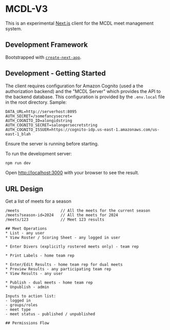 # MCDL-V3

This is an experimental [Next.js](https://nextjs.org/) client for the MCDL meet management system.

## Development Framework
Bootstrapped with [`create-next-app`](https://github.com/vercel/next.js/tree/canary/packages/create-next-app).

## Development - Getting Started

The client requires configuration for Amazon Cognito (used a the authorization backend) and the "MCDL Server" which provides the API to the backend database.
This configuration is provided by the `.env.local` file in the root directory. Sample:
```
DATA_URL=http://serverhost:8095
AUTH_SECRET=/somefancysecret=
AUTH_COGNITO_ID=alongidstring
AUTH_COGNITO_SECRET=salongersecretstring
AUTH_COGNITO_ISSUER=https://cognito-idp.us-east-1.amazonaws.com/us-east-1_blah
```
Ensure the server is running before starting.

To run the development server:

```bash
npm run dev
```

Open [http://localhost:3000](http://localhost:3000) with your browser to see the result.

## URL Design
Get a list of meets for a season
```
/meets                  // All the meets for the current season
/meets?season-id=2024   // All the meets for 2024
/meets/123              // Meet 123 results

## Meet Operations
* List - any user
* View Roster / Scoring Sheet - any logged in user

* Enter Divers (explicitly rostered meets only) - team rep

* Print Labels - home team rep

* Enter/Edit Results - home team rep for dual meets
* Preview Results - any participating team rep
* View Results - any user

* Publish - dual meets - home team rep
* Unpublish - admin

Inputs to action list:
- logged in
- groups/roles
- meet type
- meet status - published / unpublished

## Permissions Flow
